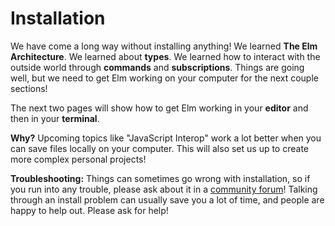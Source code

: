 # Installation

We have come a long way without installing anything! We learned **The Elm Architecture**. We learned about **types**. We learned how to interact with the outside world through **commands** and **subscriptions**. Things are going well, but we need to get Elm working on your computer for the next couple sections!

The next two pages will show how to get Elm working in your **editor** and then in your **terminal**.

**Why?** Upcoming topics like "JavaScript Interop" work a lot better when you can save files locally on your computer. This will also set us up to create more complex personal projects!

**Troubleshooting:** Things can sometimes go wrong with installation, so if you run into any trouble, please ask about it in a [community forum](https://elm-lang.org/community)! Talking through an install problem can usually save you a lot of time, and people are happy to help out. Please ask for help!
